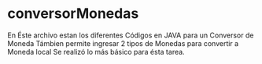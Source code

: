 # conversorMonedas

En Éste archivo estan los diferentes Códigos en JAVA para un Conversor de Moneda
Támbien permite ingresar 2 tipos de Monedas para convertir a Moneda local
Se realizó lo más básico para ésta tarea.
